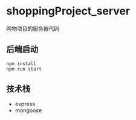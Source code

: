 # shoppingProject_server
购物项目的服务器代码

## 后端启动
```
npm install
npm run start
```

## 技术栈
- express
- mongoose

